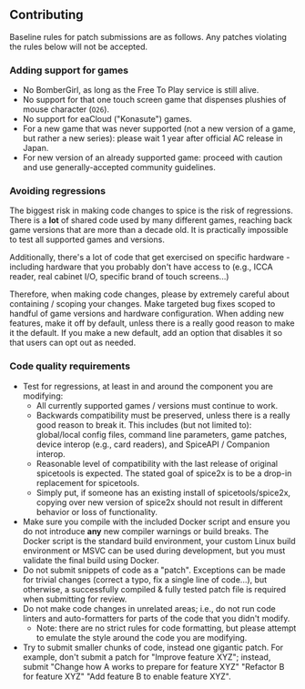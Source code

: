 ## Contributing
Baseline rules for patch submissions are as follows. Any patches violating the rules below will not be accepted.

### Adding support for games

* No BomberGirl, as long as the Free To Play service is still alive.
* No support for that one touch screen game that dispenses plushies of mouse character (`O26`).
* No support for eaCloud ("Konasute") games.
* For a new game that was never supported (not a new version of a game, but rather a new series): please wait 1 year after official AC release in Japan.
* For new version of an already supported game: proceed with caution and use generally-accepted community guidelines.

### Avoiding regressions

The biggest risk in making code changes to spice is the risk of regressions. There is a **lot** of shared code used by many different games, reaching back game versions that are more than a decade old. It is practically impossible to test all supported games and versions.

Additionally, there's a lot of code that get exercised on specific hardware - including hardware that you probably don't have access to (e.g., ICCA reader, real cabinet I/O, specific brand of touch screens...)

Therefore, when making code changes, please by extremely careful about containing / scoping your changes. Make targeted bug fixes scoped to handful of game versions and hardware configuration. When adding new features, make it off by default, unless there is a really good reason to make it the default. If you make a new default, add an option that disables it so that users can opt out as needed.

### Code quality requirements

* Test for regressions, at least in and around the component you are modifying:
  * All currently supported games / versions must continue to work.
  * Backwards compatibility must be preserved, unless there is a really good reason to break it. This includes (but not limited to): global/local config files, command line parameters, game patches, device interop (e.g., card readers), and SpiceAPI / Companion interop.
  * Reasonable level of compatibility with the last release of original spicetools is expected. The stated goal of spice2x is to be a drop-in replacement for spicetools.
  * Simply put, if someone has an existing install of spicetools/spice2x, copying over new version of spice2x should not result in different behavior or loss of functionality.
* Make sure you compile with the included Docker script and ensure you do not introduce **any** new compiler warnings or build breaks. The Docker script is the standard build environment, your custom Linux build environment or MSVC can be used during development, but you must validate the final build using Docker.
* Do not submit snippets of code as a "patch". Exceptions can be made for trivial changes (correct a typo, fix a single line of code...), but otherwise, a successfully compiled & fully tested patch file is required when submitting for review.
* Do not make code changes in unrelated areas; i.e., do not run code linters and auto-formatters for parts of the code that you didn't modify.
  * Note: there are no strict rules for code formatting, but please attempt to emulate the style around the code you are modifying.
* Try to submit smaller chunks of code, instead one gigantic patch. For example, don't submit a patch for "Improve feature XYZ"; instead, submit "Change how A works to prepare for feature XYZ" "Refactor B for feature XYZ" "Add feature B to enable feature XYZ".
